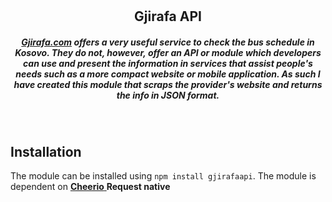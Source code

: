 # <h2 align="center">Gjirafa API</h2>


<h5 align="center"><a href="gjirafa.com">Gjirafa.com</a> offers a very useful service to check the bus schedule in Kosovo. They do not, however, offer an API or module which developers can use and present the information in services that assist people's needs such as a more compact website or mobile application. As such I have created this module that scraps the provider's website and returns the info in JSON format.</h5>
<br/>

## Installation
The module can be installed using ``npm install gjirafaapi``. The module is dependent on <strong><a href="https://github.com/cheeriojs/cheerio">Cheerio</strong> <strong><a herf="https://www.npmjs.com/package/request">Request native</a></strong> 




